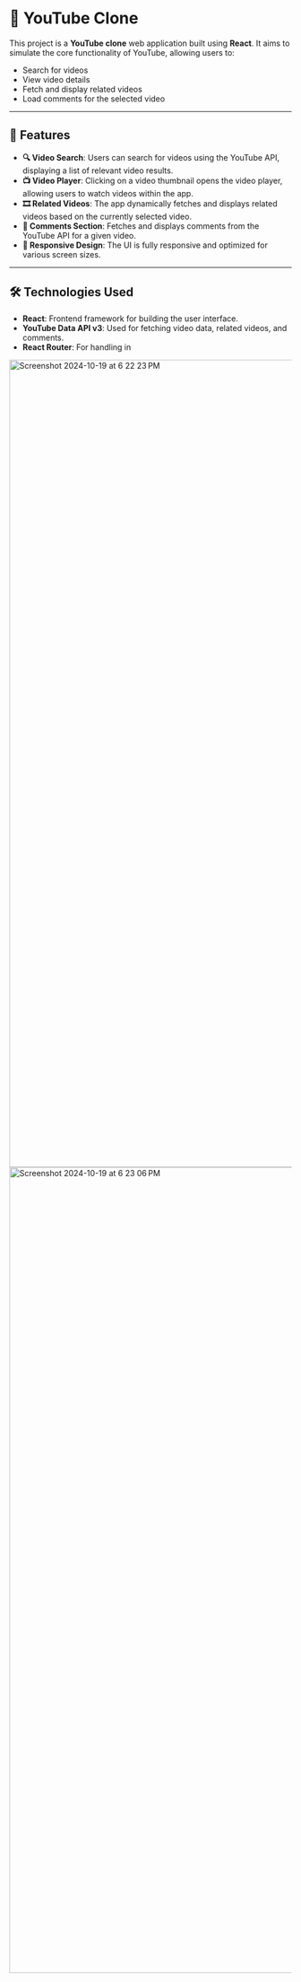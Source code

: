# 🎥 YouTube Clone

This project is a **YouTube clone** web application built using **React**. It aims to simulate the core functionality of YouTube, allowing users to:
- Search for videos
- View video details
- Fetch and display related videos
- Load comments for the selected video

---

## 🚀 Features

- **🔍 Video Search**: Users can search for videos using the YouTube API, displaying a list of relevant video results.
- **📺 Video Player**: Clicking on a video thumbnail opens the video player, allowing users to watch videos within the app.
- **🎞️ Related Videos**: The app dynamically fetches and displays related videos based on the currently selected video.
- **💬 Comments Section**: Fetches and displays comments from the YouTube API for a given video.
- **📱 Responsive Design**: The UI is fully responsive and optimized for various screen sizes.

---

## 🛠️ Technologies Used

- **React**: Frontend framework for building the user interface.
- **YouTube Data API v3**: Used for fetching video data, related videos, and comments.
- **React Router**: For handling in

  
<img width="1440" alt="Screenshot 2024-10-19 at 6 22 23 PM" src="https://github.com/user-attachments/assets/16288be4-19a0-49f8-b5ed-4887b316d255">

<img width="1437" alt="Screenshot 2024-10-19 at 6 23 06 PM" src="https://github.com/user-attachments/assets/9ae4c465-80f6-4f29-936a-936a3b4da99f">


